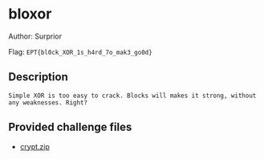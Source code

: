 # bloxor
Author: Surprior

Flag: `EPT{bl0ck_XOR_1s_h4rd_7o_mak3_go0d}`
## Description
```
Simple XOR is too easy to crack. Blocks will makes it strong, without any weaknesses. Right?
```

## Provided challenge files
* [crypt.zip](crypt.zip)
